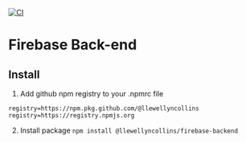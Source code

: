 [![CI](https://github.com/llewellyncollins/firebase-backend/actions/workflows/main.yml/badge.svg)](https://github.com/llewellyncollins/firebase-backend/actions/workflows/main.yml)

# Firebase Back-end

## Install

1. Add github npm registry to your .npmrc file
```
registry=https://npm.pkg.github.com/@llewellyncollins
registry=https://registry.npmjs.org
```

2. Install package
```npm install @llewellyncollins/firebase-backend```